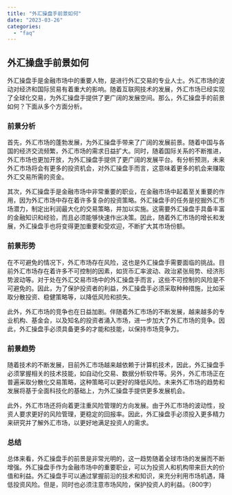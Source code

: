 ```yaml
---
title: "外汇操盘手前景如何"
date: "2023-03-26"
categories: 
  - "faq"
---
```


## 外汇操盘手前景如何

外汇操盘手是金融市场中的重要人物，是进行外汇交易的专业人士。外汇市场的波动对经济和国际贸易有着重大的影响。随着互联网技术的发展，外汇市场已经实现了全球化交易，为外汇操盘手提供了更广阔的发展空间。那么，外汇操盘手的前景如何？下面从多个方面分析。

### 前景分析

首先，外汇市场的蓬勃发展，为外汇操盘手带来了广阔的发展前景。随着中国与各国的经济交流频繁，外汇市场的需求日益扩大。同时，随着国际关系的不断推进，外汇市场也更加开放，为外汇操盘手提供了更广阔的发展平台。有分析预测，未来外汇市场将会有更多的投资机会，对外汇操盘手而言，这意味着更多的机会来赚取外汇交易所需的资金。

其次，外汇操盘手是金融市场中非常重要的职业，在金融市场中起着至关重要的作用，因为外汇市场中存在着许多复杂的投资策略。外汇操盘手的任务是挖掘外汇市场潜力，制定出利润最大化的交易策略，并加以实施。这需要外汇操盘手具备丰富的金融知识和经验，而且必须能够快速作出决策。因此，随着外汇市场的增长和发展，外汇操盘手也将变得更加重要和受欢迎，不断扩大其市场份额。

### 前景形势

在不可避免的情况下，外汇市场存在风险，这也是外汇操盘手需要面临的挑战。目前外汇市场存在着许多不可控制的因素，如货币汇率波动、政治紧张局势、经济形势波动等。对于处在外汇交易市场中的外汇操盘手而言，这些不可控制的风险是不可避免的。因此，为了保护投资者的利益，外汇操盘手必须采取种种措施，比如采取分散投资、稳健策略等，以降低风险和损失。

此外，外汇市场的竞争也在日益加剧。伴随着外汇市场的不断发展，越来越多的专业机构、基金会，以及知名的投资者涌入市场，进一步加大了外汇市场的竞争。因此，外汇操盘手必须具备更多的才能和技能，以保持市场竞争力。

### 前景趋势

随着技术的不断发展，目前外汇市场越来越依赖于计算机技术，因此，外汇操盘手必须掌握相关的技术技能，如自动化交易、数据分析软件等。另外，外汇市场正在普遍采取分散化交易策略，这种策略可以更好的降低风险。未来外汇市场的趋势和发展将基于全面科技化的基础上，为外汇操盘手提供更多发展机会。

此外，外汇市场还将向着更注重风险管理的方向发展。由于外汇市场的波动性，投资人要求更好的风险管理，更稳定的回报率。因此，外汇操盘手必须投入更多精力来研究并了解外汇市场，以更好地满足投资人的需求。

### 总结

总体来看，外汇操盘手的前景是非常光明的，这一趋势随着全球市场的发展而不断增强。外汇操盘手作为金融市场中的重要职业，可以为投资人和机构带来巨大的价值和利益。外汇操盘手可以通过掌握前沿的技术和知识，来充分利用市场机遇，降低投资风险。但是，同时也必须注意市场风险，保护投资人的利益。（800字）
